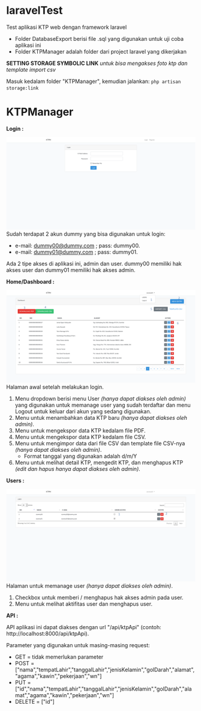 # laravelTest
Test aplikasi KTP web dengan framework laravel
* Folder DatabaseExport berisi file .sql yang digunakan untuk uji coba aplikasi ini
* Folder KTPManager adalah folder dari project laravel yang dikerjakan

**SETTING STORAGE SYMBOLIC LINK** *untuk bisa mengakses foto ktp dan template import csv*

Masuk kedalam folder "KTPManager", kemudian jalankan: `php artisan storage:link`

# KTPManager
**Login :**

![loginpage](./readmeImg/login.png) 
Sudah terdapat 2 akun dummy yang bisa digunakan untuk login:
* e-mail: dummy00@dummy.com ; pass: dummy00.
* e-mail: dummy01@dummy.com ; pass: dummy01.

Ada 2 tipe akses di aplikasi ini, admin dan user.
dummy00 memiliki hak akses user dan dummy01 memiliki hak akses admin.

**Home/Dashboard :**

![homepage](./readmeImg/home.png) 
Halaman awal setelah melakukan login.
1. Menu dropdown berisi menu User *(hanya dapat diakses oleh admin)* yang digunakan untuk memanage user yang sudah terdaftar dan menu Logout untuk keluar dari akun yang sedang digunakan.
2. Menu untuk menambahkan data KTP baru *(hanya dapat diakses oleh admin)*.
3. Menu untuk mengekspor data KTP kedalam file PDF.
4. Menu untuk mengekspor data KTP kedalam file CSV.
5. Menu untuk mengimpor data dari file CSV dan template file CSV-nya *(hanya dapat diakses oleh admin)*.
	* Format tanggal yang digunakan adalah d/m/Y
6. Menu untuk melihat detail KTP, mengedit KTP, dan menghapus KTP *(edit dan hapus hanya dapat diakses oleh admin)*.

**Users :**

![userpage](./readmeImg/user.png) 
Halaman untuk memanage user *(hanya dapat diakses oleh admin)*.
1. Checkbox untuk memberi / menghapus hak akses admin pada user.
2. Menu untuk melihat aktifitas user dan menghapus user.

**API :**

API aplikasi ini dapat diakses dengan url "/api/ktpApi" (contoh: http://localhost:8000/api/ktpApi).

Parameter yang digunakan untuk masing-masing request:
* GET = tidak memerlukan parameter
* POST = ["nama","tempatLahir","tanggalLahir","jenisKelamin","golDarah","alamat","agama","kawin","pekerjaan","wn"]
* PUT = ["id","nama","tempatLahir","tanggalLahir","jenisKelamin","golDarah","alamat","agama","kawin","pekerjaan","wn"]
* DELETE = ["id"]